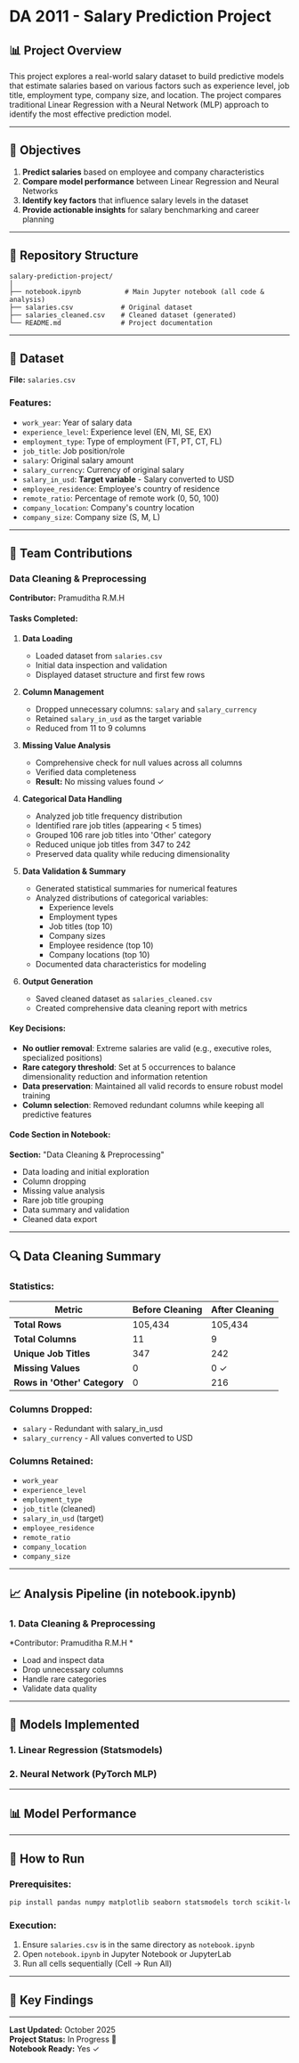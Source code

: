 # DA 2011 - Salary Prediction Project

## 📊 Project Overview

This project explores a real-world salary dataset to build predictive models that estimate salaries based on various factors such as experience level, job title, employment type, company size, and location. The project compares traditional Linear Regression with a Neural Network (MLP) approach to identify the most effective prediction model.

---

## 🎯 Objectives

1. **Predict salaries** based on employee and company characteristics
2. **Compare model performance** between Linear Regression and Neural Networks
3. **Identify key factors** that influence salary levels in the dataset
4. **Provide actionable insights** for salary benchmarking and career planning

---

## 📁 Repository Structure

```
salary-prediction-project/
│
├── notebook.ipynb           # Main Jupyter notebook (all code & analysis)
├── salaries.csv            # Original dataset
├── salaries_cleaned.csv    # Cleaned dataset (generated)
└── README.md               # Project documentation
```

---

## 📁 Dataset

**File:** `salaries.csv`

### Features:
- `work_year`: Year of salary data
- `experience_level`: Experience level (EN, MI, SE, EX)
- `employment_type`: Type of employment (FT, PT, CT, FL)
- `job_title`: Job position/role
- `salary`: Original salary amount
- `salary_currency`: Currency of original salary
- `salary_in_usd`: **Target variable** - Salary converted to USD
- `employee_residence`: Employee's country of residence
- `remote_ratio`: Percentage of remote work (0, 50, 100)
- `company_location`: Company's country location
- `company_size`: Company size (S, M, L)

---

## 👥 Team Contributions

### Data Cleaning & Preprocessing
**Contributor:** Pramuditha R.M.H

#### Tasks Completed:
1. **Data Loading**
   - Loaded dataset from `salaries.csv`
   - Initial data inspection and validation
   - Displayed dataset structure and first few rows

2. **Column Management**
   - Dropped unnecessary columns: `salary` and `salary_currency`
   - Retained `salary_in_usd` as the target variable
   - Reduced from 11 to 9 columns

3. **Missing Value Analysis**
   - Comprehensive check for null values across all columns
   - Verified data completeness
   - **Result:** No missing values found ✓

4. **Categorical Data Handling**
   - Analyzed job title frequency distribution
   - Identified rare job titles (appearing < 5 times)
   - Grouped 106 rare job titles into 'Other' category
   - Reduced unique job titles from 347 to 242
   - Preserved data quality while reducing dimensionality

5. **Data Validation & Summary**
   - Generated statistical summaries for numerical features
   - Analyzed distributions of categorical variables:
     - Experience levels
     - Employment types
     - Job titles (top 10)
     - Company sizes
     - Employee residence (top 10)
     - Company locations (top 10)
   - Documented data characteristics for modeling

6. **Output Generation**
   - Saved cleaned dataset as `salaries_cleaned.csv`
   - Created comprehensive data cleaning report with metrics

#### Key Decisions:
- **No outlier removal**: Extreme salaries are valid (e.g., executive roles, specialized positions)
- **Rare category threshold**: Set at 5 occurrences to balance dimensionality reduction and information retention
- **Data preservation**: Maintained all valid records to ensure robust model training
- **Column selection**: Removed redundant columns while keeping all predictive features

#### Code Section in Notebook:
**Section:** "Data Cleaning & Preprocessing"
- Data loading and initial exploration
- Column dropping
- Missing value analysis
- Rare job title grouping
- Data summary and validation
- Cleaned data export

---

## 🔍 Data Cleaning Summary

### Statistics:

| Metric | Before Cleaning | After Cleaning |
|--------|----------------|----------------|
| **Total Rows** | 105,434 | 105,434 |
| **Total Columns** | 11 | 9 |
| **Unique Job Titles** | 347 | 242 |
| **Missing Values** | 0 | 0 ✓ |
| **Rows in 'Other' Category** | 0 | 216 |

### Columns Dropped:
- `salary` - Redundant with salary_in_usd
- `salary_currency` - All values converted to USD

### Columns Retained:
- `work_year`
- `experience_level`
- `employment_type`
- `job_title` (cleaned)
- `salary_in_usd` (target)
- `employee_residence`
- `remote_ratio`
- `company_location`
- `company_size`

---

## 📈 Analysis Pipeline (in notebook.ipynb)

### 1. Data Cleaning & Preprocessing
*Contributor: Pramuditha R.M.H *
- Load and inspect data
- Drop unnecessary columns
- Handle rare categories
- Validate data quality

---

## 🤖 Models Implemented

### 1. Linear Regression (Statsmodels)


### 2. Neural Network (PyTorch MLP)

---

## 📊 Model Performance


---

## 🚀 How to Run

### Prerequisites:
```bash
pip install pandas numpy matplotlib seaborn statsmodels torch scikit-learn
```

### Execution:
1. Ensure `salaries.csv` is in the same directory as `notebook.ipynb`
2. Open `notebook.ipynb` in Jupyter Notebook or JupyterLab
3. Run all cells sequentially (Cell → Run All)

---

## 📝 Key Findings


---

**Last Updated:** October 2025  
**Project Status:** In Progress 🚧  
**Notebook Ready:** Yes ✓